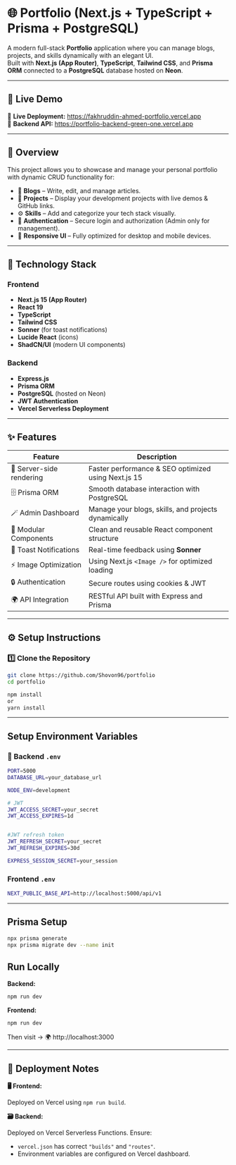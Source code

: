 # 🌐 Portfolio (Next.js + TypeScript + Prisma + PostgreSQL)

A modern full-stack **Portfolio** application where you can manage blogs, projects, and skills dynamically with an elegant UI.  
Built with **Next.js (App Router)**, **TypeScript**, **Tailwind CSS**, and **Prisma ORM** connected to a **PostgreSQL** database hosted on **Neon**.

---

## 🚀 Live Demo

🔗 **Live Deployment:** https://fakhruddin-ahmed-portfolio.vercel.app  
🔗 **Backend API:** https://portfolio-backend-green-one.vercel.app

---

## 🧾 Overview

This project allows you to showcase and manage your personal portfolio with dynamic CRUD functionality for:
- 📰 **Blogs** – Write, edit, and manage articles.
- 💼 **Projects** – Display your development projects with live demos & GitHub links.
- ⚙️ **Skills** – Add and categorize your tech stack visually.
- 🔐 **Authentication** – Secure login and authorization (Admin only for management).
- 🌈 **Responsive UI** – Fully optimized for desktop and mobile devices.

---

## 🧰 Technology Stack

### Frontend
- **Next.js 15 (App Router)**
- **React 19**
- **TypeScript**
- **Tailwind CSS**
- **Sonner** (for toast notifications)
- **Lucide React** (icons)
- **ShadCN/UI** (modern UI components)

### Backend
- **Express.js**
- **Prisma ORM**
- **PostgreSQL** (hosted on Neon)
- **JWT Authentication**
- **Vercel Serverless Deployment**

---

## ✨ Features

| Feature | Description |
|----------|-------------|
| 🧠 Server-side rendering | Faster performance & SEO optimized using Next.js 15 |
| 🗄️ Prisma ORM | Smooth database interaction with PostgreSQL |
| 🪄 Admin Dashboard | Manage your blogs, skills, and projects dynamically |
| 🧩 Modular Components | Clean and reusable React component structure |
| 💬 Toast Notifications | Real-time feedback using **Sonner** |
| ⚡ Image Optimization | Using Next.js `<Image />` for optimized loading |
| 🔒 Authentication | Secure routes using cookies & JWT |
| 🌍 API Integration | RESTful API built with Express and Prisma |

---

## ⚙️ Setup Instructions

### 1️⃣ Clone the Repository
```bash
git clone https://github.com/Shovon96/portfolio
cd portfolio
```

```bash
npm install
or
yarn install
```

---
## Setup Environment Variables

### 🧩 Backend `.env`
```bash
PORT=5000
DATABASE_URL=your_database_url

NODE_ENV=development

# JWT
JWT_ACCESS_SECRET=your_secret
JWT_ACCESS_EXPIRES=1d


#JWT refresh token
JWT_REFRESH_SECRET=your_secret
JWT_REFRESH_EXPIRES=30d

EXPRESS_SESSION_SECRET=your_session
```
### Frontend `.env`
```bash
NEXT_PUBLIC_BASE_API=http://localhost:5000/api/v1
```

--- 
## Prisma Setup
```bash
npx prisma generate
npx prisma migrate dev --name init
```
## Run Locally

<b>Backend:</b>
```bash
npm run dev
```
<b>Frontend:</b>
```bash
npm run dev
```

Then visit →
🌍 http://localhost:3000

---
## 🧩 Deployment Notes
<b>🖥️ Frontend:</b>

Deployed on Vercel using `npm run build`.

<b>🗃️ Backend:</b>

Deployed on Vercel Serverless Functions.
Ensure:

- `vercel.json` has correct `"builds"` and `"routes"`.
- Environment variables are configured on Vercel dashboard.